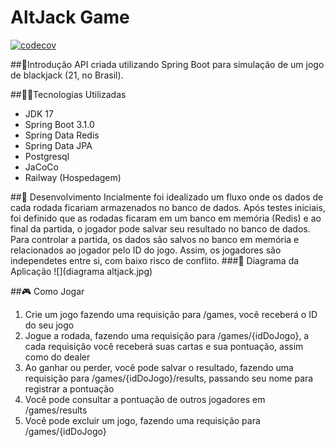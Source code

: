 # AltJack Game 
[![codecov](https://codecov.io/gh/Gegeu/blackjackgame/branch/main/graph/badge.svg?token=ZFE5CTM9SW)](https://codecov.io/gh/Gegeu/blackjackgame)

##📓Introdução
API criada utilizando Spring Boot para simulação de um jogo de blackjack (21, no Brasil).

##👨‍💻Tecnologias Utilizadas
* JDK 17
* Spring Boot 3.1.0
* Spring Data Redis
* Spring Data JPA
* Postgresql
* JaCoCo
* Railway (Hospedagem)

##💭 Desenvolvimento
Incialmente foi idealizado um fluxo onde os dados de cada rodada ficariam armazenados no banco de dados. Após testes iniciais, foi definido que as rodadas ficaram em um banco em memória (Redis) e ao final da partida, o jogador pode salvar seu resultado no banco de dados.
Para controlar a partida, os dados são salvos no banco em memória e relacionados ao jogador pelo ID do jogo.
Assim, os jogadores são independetes entre si, com baixo risco de conflito.
###🧱 Diagrama da Aplicação
![](diagrama altjack.jpg)

##🎮 Como Jogar
1. Crie um jogo fazendo uma requisição para /games, você receberá o ID do seu jogo
2. Jogue a rodada, fazendo uma requisição para /games/{idDoJogo}, a cada requisição você receberá suas cartas e sua pontuação, assim como do dealer
3. Ao ganhar ou perder, você pode salvar o resultado, fazendo uma requisição para /games/{idDoJogo}/results, passando seu nome para registrar a pontuação
4. Você pode consultar a pontuação de outros jogadores em /games/results
5. Você pode excluir um jogo, fazendo uma requisição para /games/{idDoJogo}